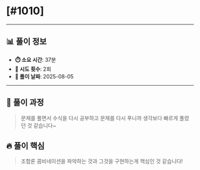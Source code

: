 # [#1010]

---

## 📊 풀이 정보

- **⏱️ 소요 시간**: 37분
- **🔄 시도 횟수**: 2회
- **📅 풀이 날짜**: 2025-08-05

---

## 💭 풀이 과정

> 문제를 풀면서 수식을 다시 공부하고 문제를 다시 푸니까 생각보다 빠르게 
풀렸던 것 같습니다~

## 🔥 풀이 핵심

> 조합론 콤비네이션을 파악하는 것과 그것을 구현하는게 핵심인 것 같습니다!


